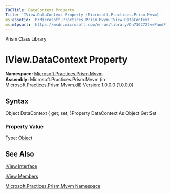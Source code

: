 ```yaml
---
TOCTitle: DataContext Property
Title: 'IView.DataContext Property (Microsoft.Practices.Prism.Mvvm)'
ms:assetid: 'P:Microsoft.Practices.Prism.Mvvm.IView.DataContext'
ms:mtpsurl: 'https://msdn.microsoft.com/en-us/library/Dn736272(v=PandP.50)'
---
```


Prism Class Library

IView.DataContext Property
==============================

**Namespace:** [Microsoft.Practices.Prism.Mvvm](https://msdn.microsoft.com/n:microsoft.practices.prism.mvvm)
**Assembly:** Microsoft.Practices.Prism.Mvvm (in Microsoft.Practices.Prism.Mvvm.dll) Version: 1.0.0.0 (1.0.0.0)

## Syntax


<span id="syntaxToggle"></span>Object DataContext { get; set; }Property DataContext As Object Get Set
### Property Value

Type: [Object](http://msdn2.microsoft.com/en-us/library/e5kfa45b)

See Also
--------


[IView Interface](https://msdn.microsoft.com/t:microsoft.practices.prism.mvvm.iview)

[IView Members](https://msdn.microsoft.com/allmembers.t:microsoft.practices.prism.mvvm.iview)

[Microsoft.Practices.Prism.Mvvm Namespace](https://msdn.microsoft.com/n:microsoft.practices.prism.mvvm)
